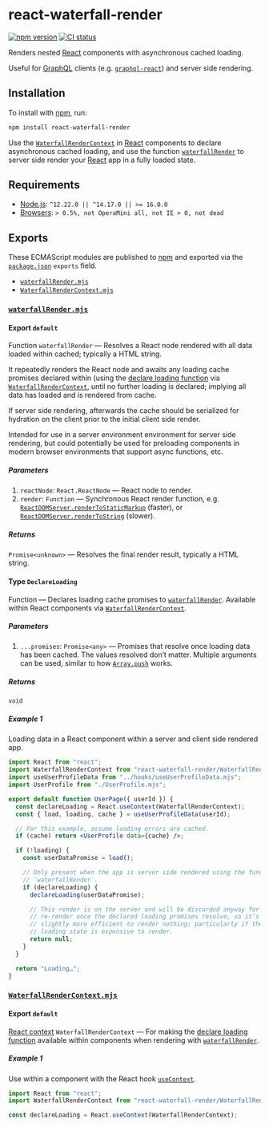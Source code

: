 # react-waterfall-render

[![npm version](https://badgen.net/npm/v/react-waterfall-render)](https://npm.im/react-waterfall-render) [![CI status](https://github.com/jaydenseric/react-waterfall-render/workflows/CI/badge.svg)](https://github.com/jaydenseric/react-waterfall-render/actions)

Renders nested [React](https://reactjs.org) components with asynchronous cached loading.

Useful for [GraphQL](https://graphql.org) clients (e.g. [`graphql-react`](https://npm.im/graphql-react)) and server side rendering.

## Installation

To install with [npm](https://npmjs.com/get-npm), run:

```sh
npm install react-waterfall-render
```

Use the [`WaterfallRenderContext`](#exports-WaterfallRenderContext.mjs-export-default) in [React](https://reactjs.org) components to declare asynchronous cached loading, and use the function [`waterfallRender`](#exports-waterfallRender.mjs-export-default) to server side render your [React](https://reactjs.org) app in a fully loaded state.

## Requirements

- [Node.js](https://nodejs.org): `^12.22.0 || ^14.17.0 || >= 16.0.0`
- [Browsers](https://npm.im/browserslist): `> 0.5%, not OperaMini all, not IE > 0, not dead`

## Exports

These ECMAScript modules are published to [npm](https://npmjs.com) and exported via the [`package.json`](./package.json) `exports` field.

- [`waterfallRender.mjs`](#exports-waterfallRender.mjs)
- [`WaterfallRenderContext.mjs`](#exports-WaterfallRenderContext.mjs)

### <span id="exports-waterfallRender.mjs">[`waterfallRender.mjs`](./waterfallRender.mjs)</span>

#### <span id="exports-waterfallRender.mjs-export-default">Export `default`</span>

Function `waterfallRender` — Resolves a React node rendered with all data loaded within cached; typically a HTML string.

It repeatedly renders the React node and awaits any loading cache promises declared within (using the [declare loading function](#exports-waterfallRender.mjs-type-DeclareLoading) via [`WaterfallRenderContext`](#exports-WaterfallRenderContext.mjs-export-default), until no further loading is declared; implying all data has loaded and is rendered from cache.

If server side rendering, afterwards the cache should be serialized for hydration on the client prior to the initial client side render.

Intended for use in a server environment environment for server side rendering, but could potentially be used for preloading components in modern browser environments that support async functions, etc.

##### <span id="exports-waterfallRender.mjs-export-default-parameters">Parameters</span>

1. `reactNode`: `React.ReactNode` — React node to render.
2. `render`: `Function` — Synchronous React render function, e.g. [`ReactDOMServer.renderToStaticMarkup`](https://reactjs.org/docs/react-dom-server.html#rendertostaticmarkup) (faster), or [`ReactDOMServer.renderToString`](https://reactjs.org/docs/react-dom-server.html#rendertostring) (slower).

##### <span id="exports-waterfallRender.mjs-export-default-returns">Returns</span>

`Promise<unknown>` — Resolves the final render result, typically a HTML string.

#### <span id="exports-waterfallRender.mjs-type-DeclareLoading">Type `DeclareLoading`</span>

Function — Declares loading cache promises to [`waterfallRender`](#exports-waterfallRender.mjs-export-default). Available within React components via [`WaterfallRenderContext`](#exports-WaterfallRenderContext.mjs-export-default).

##### <span id="exports-waterfallRender.mjs-type-DeclareLoading-parameters">Parameters</span>

1. `...promises`: `Promise<any>` — Promises that resolve once loading data has been cached. The values resolved don’t matter. Multiple arguments can be used, similar to how [`Array.push`](https://developer.mozilla.org/en-US/docs/Web/JavaScript/Reference/Global_Objects/Array/push) works.

##### <span id="exports-waterfallRender.mjs-type-DeclareLoading-returns">Returns</span>

`void`

##### <span id="exports-waterfallRender.mjs-type-DeclareLoading-example-1">Example 1</span>

Loading data in a React component within a server and client side rendered app.

```jsx
import React from "react";
import WaterfallRenderContext from "react-waterfall-render/WaterfallRenderContext.mjs";
import useUserProfileData from "../hooks/useUserProfileData.mjs";
import UserProfile from "./UserProfile.mjs";

export default function UserPage({ userId }) {
  const declareLoading = React.useContext(WaterfallRenderContext);
  const { load, loading, cache } = useUserProfileData(userId);

  // For this example, assume loading errors are cached.
  if (cache) return <UserProfile data={cache} />;

  if (!loading) {
    const userDataPromise = load();

    // Only present when the app is server side rendered using the function
    // `waterfallRender`.
    if (declareLoading) {
      declareLoading(userDataPromise);

      // This render is on the server and will be discarded anyway for a
      // re-render once the declared loading promises resolve, so it’s
      // slightly more efficient to render nothing; particularly if the
      // loading state is expensive to render.
      return null;
    }
  }

  return "Loading…";
}
```

### <span id="exports-WaterfallRenderContext.mjs">[`WaterfallRenderContext.mjs`](./WaterfallRenderContext.mjs)</span>

#### <span id="exports-WaterfallRenderContext.mjs-export-default">Export `default`</span>

[React context](https://reactjs.org/docs/context.html) `WaterfallRenderContext` — For making the [declare loading function](#exports-waterfallRender.mjs-type-DeclareLoading) available within components when rendering with [`waterfallRender`](#exports-waterfallRender.mjs-export-default).

##### <span id="exports-WaterfallRenderContext.mjs-export-default-example-1">Example 1</span>

Use within a component with the React hook [`useContext`](https://reactjs.org/docs/hooks-reference.html#usecontext).

```js
import React from "react";
import WaterfallRenderContext from "react-waterfall-render/WaterfallRenderContext.mjs";
```

```js
const declareLoading = React.useContext(WaterfallRenderContext);
```
